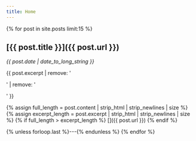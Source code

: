 ```yaml
---
title: Home
---
```


{% for post in site.posts limit:15 %}
## [{{ post.title }}]({{ post.url }})
_<time datetime="{{ post.date | date_to_xmlschema }}">{{ post.date | date_to_long_string }}</time>_

{{ post.excerpt | remove: '<p>' | remove: '</p>' }}

{% assign full_length = post.content | strip_html | strip_newlines | size %}
{% assign excerpt_length = post.excerpt | strip_html | strip_newlines | size %}
{% if full_length > excerpt_length %}
[<i class="fa fa-ellipsis-h" title="Open '{{ post.title}}'"></i>]({{ post.url }})
{% endif %}

{% unless forloop.last %}---{% endunless %}
{% endfor %}
